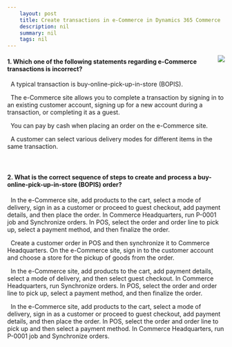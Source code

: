 ```yaml
---
    layout: post
    title: Create transactions in e-Commerce in Dynamics 365 Commerce  
    description: nil
    summary: nil
    tags: nil
---
```



 <a target="_blank" href="https://docs.microsoft.com/en-us/learn/modules/create-transactions-e-commerce/07-check/"><i class="fas fa-external-link-alt"></i> </a>
 <img align="right" src="https://docs.microsoft.com/en-us/learn/achievements/create-transactions-e-commerce.svg">
####  1. Which one of the following statements regarding e-Commerce transactions is incorrect?


<i class='far fa-square'></i> &nbsp;&nbsp;A typical transaction is buy-online-pick-up-in-store (BOPIS).

<i class='far fa-square'></i> &nbsp;&nbsp;The e-Commerce site allows you to complete a transaction by signing in to an existing customer account, signing up for a new account during a transaction, or completing it as a guest.

<i class='fas fa-check-square' style='color: Dodgerblue;'></i> &nbsp;&nbsp;You can pay by cash when placing an order on the e-Commerce site.

<i class='far fa-square'></i> &nbsp;&nbsp;A customer can select various delivery modes for different items in the same transaction.
<br />
<br />
<br />

####  2. What is the correct sequence of steps to create and process a buy-online-pick-up-in-store (BOPIS) order?


<i class='fas fa-check-square' style='color: Dodgerblue;'></i> &nbsp;&nbsp;In the e-Commerce site, add products to the cart, select a mode of delivery, sign in as a customer or proceed to guest checkout, add payment details, and then place the order. In Commerce Headquarters, run P-0001 job and Synchronize orders. In POS, select the order and order line to pick up, select a payment method, and then finalize the order.

<i class='far fa-square'></i> &nbsp;&nbsp;Create a customer order in POS and then synchronize it to Commerce Headquarters. On the e-Commerce site, sign in to the customer account and choose a store for the pickup of goods from the order.

<i class='far fa-square'></i> &nbsp;&nbsp;In the e-Commerce site, add products to the cart, add payment details, select a mode of delivery, and then select guest checkout. In Commerce Headquarters, run Synchronize orders. In POS, select the order and order line to pick up, select a payment method, and then finalize the order.

<i class='far fa-square'></i> &nbsp;&nbsp;In the e-Commerce site, add products to the cart, select a mode of delivery, sign in as a customer or proceed to guest checkout, add payment details, and then place the order. In POS, select the order and order line to pick up and then select a payment method. In Commerce Headquarters,  run P-0001 job and Synchronize orders.
<br />
<br />
<br />
